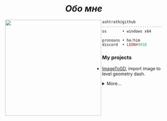 <h1 align="center">
    <i> Обо мне </i>
</h1>

<img align="left" src="https://github.com/Leon-baton.png" width="308" />

```haskell
ashtrath@github
------------------------------
os       • windows x64

pronouns • he/him
discord  • LEON#9938
```

### My projects
- [ImageToGD](https://github.com/Leon-baton/ImageToGD), import image to level geometry dash. 

<details>
<summary>More...</summary>

#### Also, I have a small projects
 - [vk-finder](https://gist.github.com/Leon-baton/40d51085bfba0133ff64c74bbbcb9f96), parser of people in the VK group with a region.
